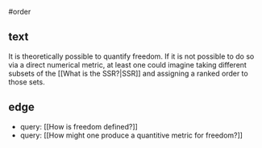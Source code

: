 #order 
## text
It is theoretically possible to quantify freedom. If it is not possible to do so via a direct numerical metric, at least one could imagine taking different subsets of the [[What is the SSR?|SSR]] and assigning a ranked order to those sets.

## edge
- query: [[How is freedom defined?]]
- query: [[How might one produce a quantitive metric for freedom?]]